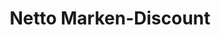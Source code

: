 ---
title: "Netto Marken-Discount"
url: /schoenau-im-schwarzwald/netto-marken-discount/
shop: Supermarkt
---